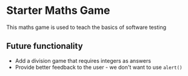 # Starter Maths Game

This maths game is used to teach the basics of software testing

## Future functionality

* Add a division game that requires integers as answers
* Provide better feedback to the user - we don't want to use `alert()`